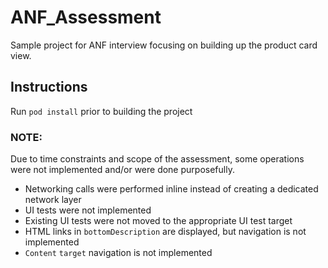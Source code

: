 # ANF_Assessment
Sample project for ANF interview focusing on building up the product card view.

## Instructions
Run `pod install` prior to building the project

### NOTE:
Due to time constraints and scope of the assessment, some operations were not implemented and/or were done purposefully.

- Networking calls were performed inline instead of creating a dedicated network layer
- UI tests were not implemented
- Existing UI tests were not moved to the appropriate UI test target
- HTML links in `bottomDescription` are displayed, but navigation is not implemented
- `Content` `target` navigation is not implemented

